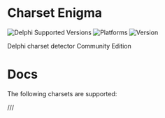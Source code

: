 # Charset Enigma

![Delphi Supported Versions](https://img.shields.io/badge/Delphi%20Supported%20Versions-XE3..10.3%20Rio-blue.svg)
![Platforms](https://img.shields.io/badge/Platforms-Windows,%20Android,%20iOs,%20MacOS,%20Linux-green.svg)
![Version](https://img.shields.io/badge/dynamic/json?color=blue&label=Version&query=%24.version&url=https%3A%2F%2Fraw.githubusercontent.com%2Fmpasoft%2Fcharset-enigma%2Fdevelop%2Fboss.json)

Delphi charset detector Community Edition

# Docs

The following charsets are supported:

///
 